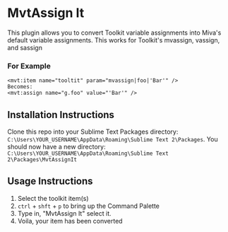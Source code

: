 # MvtAssign It

This plugin allows you to convert Toolkit variable assignments into Miva's default variable assignments. This works for Toolkit's mvassign, vassign, and sassign

### For Example

```
<mvt:item name="tooltit" param="mvassign|foo|'Bar'" />
Becomes:
<mvt:assign name="g.foo" value="'Bar'" />
```

## Installation Instructions

Clone this repo into your Sublime Text Packages directory: `C:\Users\YOUR_USERNAME\AppData\Roaming\Sublime Text 2\Packages`. You should now have a new directory: `C:\Users\YOUR_USERNAME\AppData\Roaming\Sublime Text 2\Packages\MvtAssignIt`

## Usage Instructions

1. Select the toolkit item(s)
2. `ctrl` + `shft` + `p` to bring up the Command Palette
3. Type in, "MvtAssign It" select it.
4. Voila, your item has been converted